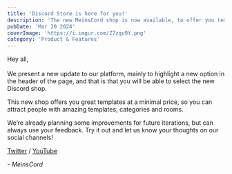 ```yaml
---
title: 'Discord Store is here for you!'
description: 'The new MeinsCord shop is now available, to offer you templates at a minimal price, and keep your Discord server in good standing.'
pubDate: 'Mar 20 2024'
coverImage: 'https://i.imgur.com/Z7zqu9Y.png'
category: 'Product & Features'
---
```


Hey all,<br /><br />
We present a new update to our platform, mainly to highlight a new option in the header of the page, and that is that you will be able to select the new Discord shop.

This new shop offers you great templates at a minimal price, so you can attract people with amazing templates; categories and rooms. 

We’re already planning some improvements for future iterations, but can always use your feedback. Try it out and let us know your thoughts on our social channels!

[Twitter](https://twitter.com/meinscord) / [YouTube](https://youtube.com/@meinscord)

*- MeinsCord*